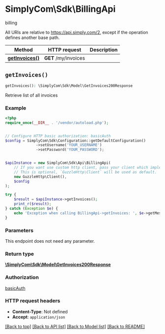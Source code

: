 # SimplyCom\Sdk\BillingApi

billing

All URIs are relative to https://api.simply.com/2, except if the operation defines another base path.

| Method | HTTP request | Description |
| ------------- | ------------- | ------------- |
| [**getInvoices()**](BillingApi.md#getInvoices) | **GET** /my/invoices |  |


## `getInvoices()`

```php
getInvoices(): \SimplyCom\Sdk\Model\GetInvoices200Response
```



Retrieve list of all invoices

### Example

```php
<?php
require_once(__DIR__ . '/vendor/autoload.php');


// Configure HTTP basic authorization: basicAuth
$config = SimplyCom\Sdk\Configuration::getDefaultConfiguration()
              ->setUsername('YOUR_USERNAME')
              ->setPassword('YOUR_PASSWORD');


$apiInstance = new SimplyCom\Sdk\Api\BillingApi(
    // If you want use custom http client, pass your client which implements `GuzzleHttp\ClientInterface`.
    // This is optional, `GuzzleHttp\Client` will be used as default.
    new GuzzleHttp\Client(),
    $config
);

try {
    $result = $apiInstance->getInvoices();
    print_r($result);
} catch (Exception $e) {
    echo 'Exception when calling BillingApi->getInvoices: ', $e->getMessage(), PHP_EOL;
}
```

### Parameters

This endpoint does not need any parameter.

### Return type

[**\SimplyCom\Sdk\Model\GetInvoices200Response**](../Model/GetInvoices200Response.md)

### Authorization

[basicAuth](../../README.md#basicAuth)

### HTTP request headers

- **Content-Type**: Not defined
- **Accept**: `application/json`

[[Back to top]](#) [[Back to API list]](../../README.md#endpoints)
[[Back to Model list]](../../README.md#models)
[[Back to README]](../../README.md)
